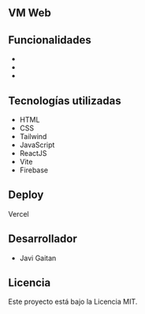 
## VM Web



## Funcionalidades

- 
- 
- 

## Tecnologías utilizadas

- HTML
- CSS
- Tailwind
- JavaScript
- ReactJS
- Vite
- Firebase

## Deploy

Vercel

## Desarrollador

- Javi Gaitan


## Licencia

Este proyecto está bajo la Licencia MIT. 
